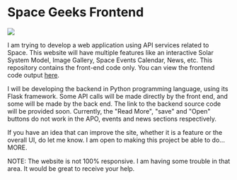 # Space Geeks Frontend
<img src="./Space Geek.gif">

I am trying to develop a web application using API services related to Space. This website will have multiple features like an interactive Solar System Model, Image Gallery, Space Events Calendar, News, etc. This repository contains the front-end code only. You can view the frontend code output [here](https://ishan2608.github.io/SpaceGeek/).

I will be developing the backend in Python programming language, using its Flask framework. Some API calls will be made directly by the front end, and some will be made by the back end. The link to the backend source code will be provided soon. Currently, the "Read More", "save" and "Open" buttons do not work in the APO, events and news sections respectively.

If you have an idea that can improve the site, whether it is a feature or the overall UI, do let me know. I am open to making this project be able to do... MORE.

NOTE: The website is not 100% responsive. I am having some trouble in that area. It would be great to receive your help.
